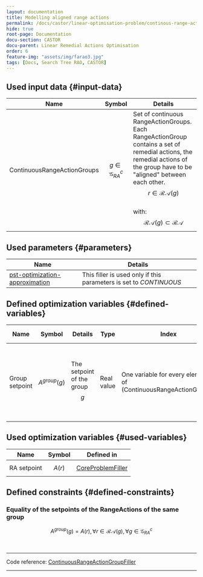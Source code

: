 ```yaml
---
layout: documentation
title: Modelling aligned range actions
permalink: /docs/castor/linear-optimisation-problem/continous-range-action-group-filler
hide: true
root-page: Documentation
docu-section: CASTOR
docu-parent: Linear Remedial Actions Optimisation
order: 6
feature-img: "assets/img/farao3.jpg"
tags: [Docs, Search Tree RAO, CASTOR]
---
```


## Used input data {#input-data}

| Name | Symbol | Details |
|---|---|---|
| ContinuousRangeActionGroups | $$g \in \mathcal{G}^{c}_{RA}$$ | Set of continuous RangeActionGroups. <br> Each RangeActionGroup contains a set of remedial actions, the remedial actions of the group have to be "aligned" between each other. $$r \in \mathcal{RA}(g)$$ <br> with: <br> $$\mathcal{RA}(g) \subset \mathcal{RA}$$ |

## Used parameters {#parameters}

| Name | Details |
|---|---|
| [pst-optimization-approximation](/docs/parameters/json-parameters#pst-optimization-approximation) | This filler is used only if this parameters is set to *CONTINUOUS* |

## Defined optimization variables {#defined-variables}

| Name | Symbol | Details | Type | Index | Unit | Lower bound | Upper bound |
|---|---|---|---|---|---|---|---|
| Group setpoint | $$A^{group}(g)$$ | The setpoint of the group $$g$$ | Real value | One variable for every element of (ContinuousRangeActionGroups) | Degrees for PST range action groups; MW for HVDC range action groups | $$-\infty$$ | $$+\infty$$ |

## Used optimization variables {#used-variables}

| Name | Symbol | Defined in |
|---|---|---|
| RA setpoint | $$A(r)$$ | [CoreProblemFiller](core-problem-filler#defined-variables) |

## Defined constraints {#defined-constraints}

### Equality of the setpoints of the RangeActions of the same group

$$
\begin{equation}
A^{group}(g) = A(r), \forall r \in \mathcal{RA}(g), \forall g \in \mathcal{G}^{c}_{RA}
\end{equation}
$$  

<br>

---
Code reference: [ContinuousRangeActionGroupFiller](https://github.com/farao-community/farao-core/blob/master/ra-optimisation/search-tree-rao/src/main/java/com/farao_community/farao/search_tree_rao/linear_optimisation/algorithms/fillers/ContinuousRangeActionGroupFiller.java)

---